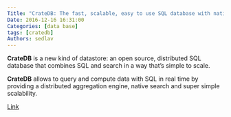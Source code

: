 ```yaml
---
Title: "CrateDB: The fast, scalable, easy to use SQL database with native full text search"
Date: 2016-12-16 16:31:00
Categories: [data base]
tags: [cratedb]
Authors: sedlav
---
```


**CrateDB** is a new kind of datastore: an open source, distributed SQL database that combines SQL and search in a way that’s simple to scale.

**CrateDB** allows to query and compute data with SQL in real time by providing a distributed aggregation engine, native search and super simple scalability.

[Link](https://crate.io/)
